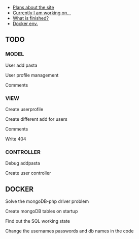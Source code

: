 
- [Plans about the site](#TODO)
- [Currently I am working on...](#IN-PROGRESSS)
- [What is finished?](#DONE)
- [Docker env.](#DOCKER)

## TODO
### MODEL
<p>User add pasta</p>
<p>User profile management</p>
<p>Comments</p>

### VIEW
<p>Create userprofile</p>
<p>Create different add for users</p>
<p>Comments</p>
<p>Write 404</p>

### CONTROLLER
<p>Debug addpasta</p>
<p>Create user controller</p>

## DOCKER
<p>Solve the mongoDB-php driver problem</p>
<p>Create mongoDB tables on startup</p>
<p>Find out the SQL working state</p>
<p>Change the usernames passwords and db names in the code</p>